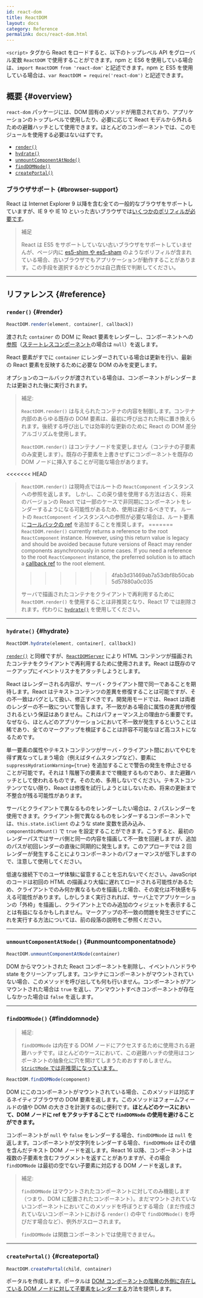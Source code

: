 ```yaml
---
id: react-dom
title: ReactDOM
layout: docs
category: Reference
permalink: docs/react-dom.html
---
```


`<script>` タグから React をロードすると、以下のトップレベル API をグローバル変数 `ReactDOM` で使用することができます。npm と ES6 を使用している場合は、`import ReactDOM from 'react-dom'` と記述できます。npm と ES5 を使用している場合は、`var ReactDOM = require('react-dom')` と記述できます。

## 概要 {#overview}

`react-dom` パッケージには、DOM 固有のメソッドが用意されており、アプリケーションのトップレベルで使用したり、必要に応じて React モデルから外れるための避難ハッチとして使用できます。ほとんどのコンポーネントでは、このモジュールを使用する必要はないはずです。

- [`render()`](#render)
- [`hydrate()`](#hydrate)
- [`unmountComponentAtNode()`](#unmountcomponentatnode)
- [`findDOMNode()`](#finddomnode)
- [`createPortal()`](#createportal)

### ブラウザサポート {#browser-support}

React は Internet Explorer 9 以降を含む全ての一般的なブラウザをサポートしていますが、IE 9 や IE 10 といった古いブラウザでは[いくつかのポリフィルが必要です](/docs/javascript-environment-requirements.html)。

> 補足
>
> React は ES5 をサポートしていない古いブラウザをサポートしていませんが、ページ内に [es5-shim や es5-sham](https://github.com/es-shims/es5-shim) のようなポリフィルが含まれている場合、古いブラウザでもアプリケーションが動作することがあります。この手段を選択するかどうかは自己責任で判断してください。

* * *

## リファレンス {#reference}

### `render()` {#render}

```javascript
ReactDOM.render(element, container[, callback])
```

渡された `container` の DOM に React 要素をレンダーし、コンポーネントへの[参照](/docs/more-about-refs.html)（[ステートレスコンポーネント](/docs/components-and-props.html#function-and-class-components)の場合は `null`）を返します。

React 要素がすでに `container` にレンダーされている場合は更新を行い、最新の React 要素を反映するために必要な DOM のみを変更します。

オプションのコールバックが渡されている場合は、コンポーネントがレンダーまたは更新された後に実行されます。

> 補足:
>
> `ReactDOM.render()` は与えられたコンテナの内容を制御します。コンテナ内部のあらゆる既存の DOM 要素は、最初に呼び出された時に置き換えられます。後続する呼び出しでは効率的な更新のために React の DOM 差分アルゴリズムを使用します。
>
> `ReactDOM.render()` はコンテナノードを変更しません（コンテナの子要素のみ変更します）。既存の子要素を上書きせずにコンポーネントを既存の DOM ノードに挿入することが可能な場合があります。
>
<<<<<<< HEAD
> `ReactDOM.render()` は現時点ではルートの `ReactComponent` インスタンスへの参照を返します。
> しかし、この戻り値を使用する方法は古く、将来のバージョンの React では一部のケースで非同期にコンポーネントをレンダーするようになる可能性があるため、使用は避けるべきです。
> ルートの `ReactComponent` インスタンスへの参照が必要な場合は、ルート要素に[コールバックの ref](/docs/more-about-refs.html#the-ref-callback-attribute) を追加することを推奨します。
=======
> `ReactDOM.render()` currently returns a reference to the root `ReactComponent` instance. However, using this return value is legacy
> and should be avoided because future versions of React may render components asynchronously in some cases. If you need a reference to the root `ReactComponent` instance, the preferred solution is to attach a
> [callback ref](/docs/refs-and-the-dom.html#callback-refs) to the root element.
>>>>>>> 4fab3d31469ab7a53dbf8b50cab5d57880a0c035
>
> サーバで描画されたコンテナをクライアントで再利用するために `ReactDOM.render()` を使用することは非推奨となり、React 17 では削除されます。代わりに [`hydrate()`](#hydrate) を使用してください。

* * *

### `hydrate()` {#hydrate}

```javascript
ReactDOM.hydrate(element, container[, callback])
```

[`render()`](#render) と同様ですが、[`ReactDOMServer`](/docs/react-dom-server.html) により HTML コンテンツが描画されたコンテナをクライアントで再利用するために使用されます。React は既存のマークアップにイベントリスナをアタッチしようとします。

React はレンダーされる内容が、サーバ・クライアント間で同一であることを期待します。React はテキストコンテンツの差異を修復することは可能ですが、その不一致はバグとして扱い、修正すべきです。開発用モードでは、React は両者のレンダーの不一致について警告します。不一致がある場合に属性の差異が修復されるという保証はありません。これはパフォーマンス上の理由から重要です。なぜなら、ほとんどのアプリケーションにおいて不一致が発生するということは稀であり、全てのマークアップを検証することは許容不可能なほど高コストになるためです。

単一要素の属性やテキストコンテンツがサーバ・クライアント間においてやむを得ず異なってしまう場合（例えばタイムスタンプなど）、要素に `suppressHydrationWarning={true}` を追加することで警告の発生を停止させることが可能です。それは 1 階層下の要素までで機能するものであり、また避難ハッチとして使われるものです。そのため、多用しないでください。テキストコンテンツでない限り、React は修復を試行しようとはしないため、将来の更新まで不整合が残る可能性があります。

サーバとクライアントで異なるものをレンダーしたい場合は、2 パスレンダーを使用できます。クライアント側で異なるものをレンダーするコンポーネントでは、`this.state.isClient` のような state 変数を読み込み、`componentDidMount()` で `true` を設定することができます。こうすると、最初のレンダーパスではサーバ側と同一の内容を描画して不一致を回避しますが、追加のパスが初回レンダーの直後に同期的に発生します。このアプローチでは 2 回レンダーが発生することによりコンポーネントのパフォーマンスが低下しますので、注意して使用してください。

低速な接続下でのユーザ体験に留意することを忘れないでください。JavaScript のコードは初回の HTML の描画より大幅に遅れてロードされる可能性があるため、クライアントでのみ何か異なるものを描画した場合、その変化は不快感を与える可能性があります。しかしうまく実行されれば、サーバ上でアプリケーションの「外枠」を描画し、クライアント上でのみ追加のウィジェットを表示することは有益になるかもしれません。マークアップの不一致の問題を発生させずにこれを実行する方法については、前の段落の説明をご参照ください。

* * *

### `unmountComponentAtNode()` {#unmountcomponentatnode}

```javascript
ReactDOM.unmountComponentAtNode(container)
```

DOM からマウントされた React コンポーネントを削除し、イベントハンドラや state をクリーンアップします。コンテナにコンポーネントがマウントされていない場合、このメソッドを呼び出しても何も行いません。コンポーネントがアンマウントされた場合は `true` を返し、アンマウントすべきコンポーネントが存在しなかった場合は `false` を返します。

* * *

### `findDOMNode()` {#finddomnode}

> 補足:
>
> `findDOMNode` は内在する DOM ノードにアクセスするために使用される避難ハッチです。ほとんどのケースにおいて、この避難ハッチの使用はコンポーネントの抽象化に穴を開けてしまうためおすすめしません。[`StrictMode` では非推奨になっています。](/docs/strict-mode.html#warning-about-deprecated-finddomnode-usage)

```javascript
ReactDOM.findDOMNode(component)
```
DOM にこのコンポーネントがマウントされている場合、このメソッドは対応するネイティブブラウザの DOM 要素を返します。このメソッドはフォームフィールドの値や DOM の大きさを計測するのに便利です。**ほとんどのケースにおいて、DOM ノードに ref をアタッチすることで `findDOMNode` の使用を避けることができます。**

コンポーネントが `null` や `false` をレンダーする場合、`findDOMNode` は `null` を返します。コンポーネントが文字列をレンダーする場合、`findDOMNode` はその値を含んだテキスト DOM ノードを返します。React 16 以降、コンポーネントは複数の子要素を含むフラグメントを返すことがありますが、その場合 `findDOMNode` は最初の空でない子要素に対応する DOM ノードを返します。

> 補足:
>
> `findDOMNode` はマウントされたコンポーネントに対してのみ機能します（つまり、DOM に配置されたコンポーネント）。まだマウントされていないコンポーネントにおいてこのメソッドを呼ぼうとする場合（まだ作成されていないコンポーネントにおける `render()` の中で `findDOMNode()` を呼びだす場合など）、例外がスローされます。
>
> `findDOMNode` は関数コンポーネントでは使用できません。

* * *

### `createPortal()` {#createportal}

```javascript
ReactDOM.createPortal(child, container)
```

ポータルを作成します。ポータルは [DOM コンポーネントの階層の外側に存在している DOM ノードに対して子要素をレンダーする](/docs/portals.html)方法を提供します。
